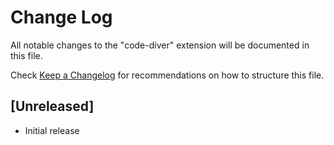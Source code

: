 # Change Log

All notable changes to the "code-diver" extension will be documented in this file.

Check [Keep a Changelog](http://keepachangelog.com/) for recommendations on how to structure this file.

## [Unreleased]

- Initial release
